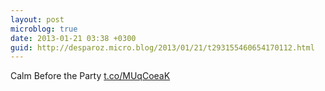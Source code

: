 ```yaml
---
layout: post
microblog: true
date: 2013-01-21 03:38 +0300
guid: http://desparoz.micro.blog/2013/01/21/t293155460654170112.html
---
```

Calm Before the Party [t.co/MUqCoeaK](http://t.co/MUqCoeaK)
